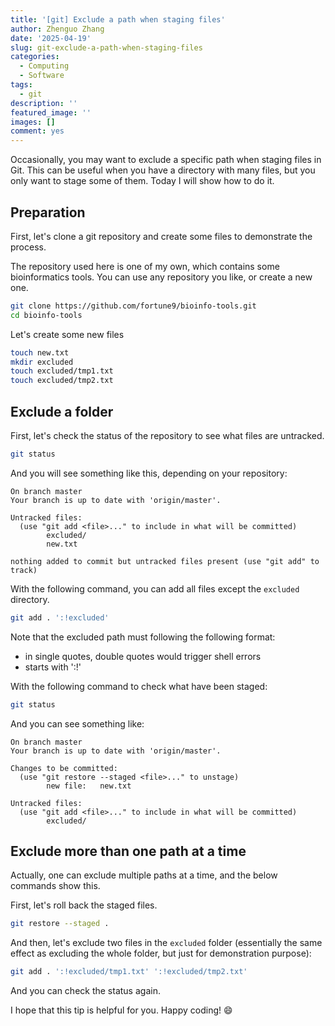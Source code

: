 ```yaml
---
title: '[git] Exclude a path when staging files'
author: Zhenguo Zhang
date: '2025-04-19'
slug: git-exclude-a-path-when-staging-files
categories:
  - Computing
  - Software
tags:
  - git
description: ''
featured_image: ''
images: []
comment: yes
---
```


Occasionally, you may want to exclude a specific path when staging files in Git. This can be useful when you have a directory with many files, but you only want to stage some of them. Today I will show how to do it.

## Preparation

First, let's clone a git repository and create some files to demonstrate the process.

The repository used here is one of my own, which contains some bioinformatics tools. You can use any repository you like, or create a new one.

```bash
git clone https://github.com/fortune9/bioinfo-tools.git
cd bioinfo-tools
```

Let's create some new files

```bash
touch new.txt
mkdir excluded
touch excluded/tmp1.txt
touch excluded/tmp2.txt
```

## Exclude a folder

First, let's check the status of the repository to see what files are untracked.

```bash
git status
```

And you will see something like this, depending on your repository:

```
On branch master
Your branch is up to date with 'origin/master'.

Untracked files:
  (use "git add <file>..." to include in what will be committed)
        excluded/
        new.txt

nothing added to commit but untracked files present (use "git add" to track)
```

With the following command, you can add all files except the `excluded` directory.

```bash
git add . ':!excluded'
```

Note that the excluded path must following the following format:

- in single quotes, double quotes would trigger shell errors
- starts with ':!'

With the following command to check what have been staged:

```bash
git status
```

And you can see something like:

```
On branch master
Your branch is up to date with 'origin/master'.

Changes to be committed:
  (use "git restore --staged <file>..." to unstage)
        new file:   new.txt

Untracked files:
  (use "git add <file>..." to include in what will be committed)
        excluded/
```

## Exclude more than one path at a time

Actually, one can exclude multiple paths at a time, and the below commands
show this.

First, let's roll back the staged files.

```bash
git restore --staged .
```

And then, let's exclude two files in the `excluded` folder (essentially the
same effect as excluding the whole folder, but just for demonstration purpose):

```bash
git add . ':!excluded/tmp1.txt' ':!excluded/tmp2.txt'
```

And you can check the status again.

I hope that this tip is helpful for you. Happy coding! :smile:

